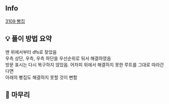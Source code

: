 ## Info
[3109 빵집](https://www.acmicpc.net/problem/3109)

## 💡 풀이 방법 요약
맨 위에서부터 dfs로 찾았음  
우측 상단, 우측, 우측 하단을 우선순위로 둬서 해결하였음  
방문 표시는 다시 복구하지 않았음. 어차피 위에서 해결하지 못한 루트를 그대로 따라간다면  
아래의 빵집도 해결하지 못할 것이 뻔함  

## 🙂 마무리
